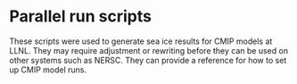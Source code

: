 # Parallel run scripts

These scripts were used to generate sea ice results for CMIP models at LLNL. They may require adjustment or rewriting before they can be used on other systems such as NERSC. They can provide a reference for how to set up CMIP model runs.